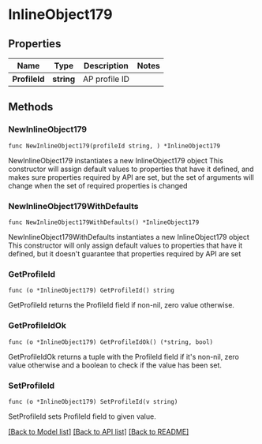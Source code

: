 # InlineObject179

## Properties

Name | Type | Description | Notes
------------ | ------------- | ------------- | -------------
**ProfileId** | **string** | AP profile ID | 

## Methods

### NewInlineObject179

`func NewInlineObject179(profileId string, ) *InlineObject179`

NewInlineObject179 instantiates a new InlineObject179 object
This constructor will assign default values to properties that have it defined,
and makes sure properties required by API are set, but the set of arguments
will change when the set of required properties is changed

### NewInlineObject179WithDefaults

`func NewInlineObject179WithDefaults() *InlineObject179`

NewInlineObject179WithDefaults instantiates a new InlineObject179 object
This constructor will only assign default values to properties that have it defined,
but it doesn't guarantee that properties required by API are set

### GetProfileId

`func (o *InlineObject179) GetProfileId() string`

GetProfileId returns the ProfileId field if non-nil, zero value otherwise.

### GetProfileIdOk

`func (o *InlineObject179) GetProfileIdOk() (*string, bool)`

GetProfileIdOk returns a tuple with the ProfileId field if it's non-nil, zero value otherwise
and a boolean to check if the value has been set.

### SetProfileId

`func (o *InlineObject179) SetProfileId(v string)`

SetProfileId sets ProfileId field to given value.



[[Back to Model list]](../README.md#documentation-for-models) [[Back to API list]](../README.md#documentation-for-api-endpoints) [[Back to README]](../README.md)


